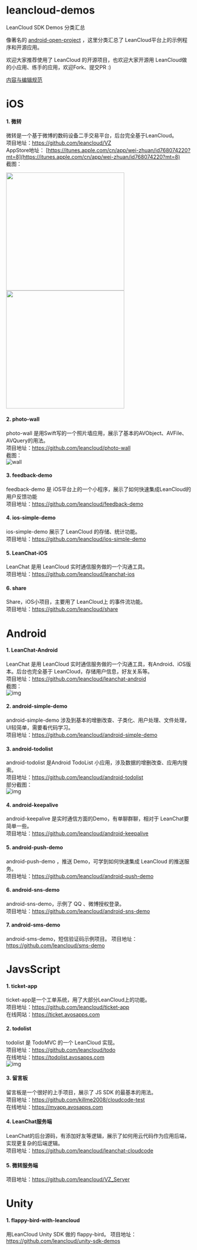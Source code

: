# leancloud-demos

LeanCloud SDK Demos 分类汇总

像著名的 [android-open-project](https://github.com/Trinea/android-open-project) ，这里分类汇总了 LeanCloud平台上的示例程序和开源应用。

欢迎大家推荐使用了 LeanCloud 的开源项目，也欢迎大家开源用 LeanCloud做的小应用、练手的应用，欢迎Fork、提交PR :) 

[内容与编辑规范](https://github.com/leancloud/leancloud-demos/wiki/%E5%86%85%E5%AE%B9%E7%BC%96%E8%BE%91%E4%B8%8E%E8%A7%84%E8%8C%83)

# iOS

#### 1. 微转  

微转是一个基于微博的数码设备二手交易平台，后台完全基于LeanCloud。     
项目地址：https://github.com/leancloud/VZ       
AppStore地址： [https://itunes.apple.com/cn/app/wei-zhuan/id768074220?mt=8](https://itunes.apple.com/cn/app/wei-zhuan/id768074220?mt=8)   
截图：
<div>  
  <img src='http://a2.mzstatic.com/us/r30/Purple6/v4/21/41/90/21419003-2730-71c0-d9bb-383191acabd1/screen568x568.jpeg' width="320px"/> 
  <img src='http://a5.mzstatic.com/us/r30/Purple/v4/83/b6/4a/83b64ae6-ed48-45e5-957c-09a925bb40e3/screen568x568.jpeg' width="320px"/>  
</div> 

#### 2. photo-wall     
photo-wall 是用Swift写的一个照片墙应用，展示了基本的AVObject、AVFile、AVQuery的用法。   
项目地址：https://github.com/leancloud/photo-wall     
截图：      
![wall](https://cloud.githubusercontent.com/assets/5022872/5719710/d9e120d4-9b55-11e4-9677-01b461b24b23.png)

#### 3. feedback-demo      
feedback-demo 是 iOS平台上的一个小程序，展示了如何快速集成LeanCloud的用户反馈功能   
项目地址：https://github.com/leancloud/feedback-demo    

#### 4. ios-simple-demo    
ios-simple-demo 展示了 LeanCloud 的存储、统计功能。   
项目地址：https://github.com/leancloud/ios-simple-demo 

#### 5. LeanChat-iOS     
LeanChat 是用 LeanCloud 实时通信服务做的一个沟通工具。    
项目地址：https://github.com/leancloud/leanchat-ios

#### 6. share     
Share，iOS小项目，主要用了 LeanCloud上 的事件流功能。   
项目地址：https://github.com/leancloud/share      


# Android 

#### 1. LeanChat-Android   
LeanChat 是用 LeanCloud 实时通信服务做的一个沟通工具，有Android、iOS版本。后台也完全基于     LeanCloud，存储用户信息，好友关系等。     
项目地址：https://github.com/leancloud/leanchat-android   
截图：    
![img](https://raw.githubusercontent.com/lzwjava/plan/master/im361.png)     

#### 2. android-simple-demo      
android-simple-demo 涉及到基本的增删改查、子类化、用户处理、文件处理，UI较简单，需要看代码学习。      
项目地址：https://github.com/leancloud/android-simple-demo      

#### 3. android-todolist     
android-todolist 是Android TodoList 小应用，涉及数据的增删改查、应用内搜索。    
项目地址：https://github.com/leancloud/android-todolist   
部分截图：    
![img](https://raw.githubusercontent.com/lzwjava/plan/master/android-todo-360.png)

#### 4. android-keepalive      
android-keepalive 是实时通信方面的Demo，有单聊群聊，相对于 LeanChat要简单一些。  
项目地址：https://github.com/leancloud/android-keepalive      

#### 5. android-push-demo      
android-push-demo ，推送 Demo，可学到如何快速集成 LeanCloud 的推送服务。      
项目地址：https://github.com/leancloud/android-push-demo      

#### 6. android-sns-demo     
android-sns-demo，示例了 QQ 、微博授权登录。      
项目地址：https://github.com/leancloud/android-sns-demo  

#### 7. android-sms-demo
android-sms-demo，短信验证码示例项目。
项目地址：https://github.com/leancloud/sms-demo


# JavsScript

#### 1. ticket-app   
ticket-app是一个工单系统，用了大部分LeanCloud上的功能。   
项目地址：https://github.com/leancloud/ticket-app     
在线网站：https://ticket.avosapps.com   

#### 2. todolist   
todolist 是 TodoMVC 的一个 LeanCloud 实现。   
项目地址：https://github.com/leancloud/todo   
在线地址：https://todolist.avosapps.com     
![img](http://todomvc.com/site-assets/screenshot.png)

#### 3. 留言板     
留言板是一个很好的上手项目，展示了 JS SDK 的最基本的用法。    
项目地址：https://github.com/killme2008/cloudcode-test      
在线地址：https://myapp.avosapps.com      

#### 4. LeanChat服务端     
LeanChat的后台源码，有添加好友等逻辑，展示了如何用云代码作为应用后端，实现更复杂的后端逻辑。      
项目地址：https://github.com/leancloud/leanchat-cloudcode       

#### 5. 微转服务端
项目地址：https://github.com/leancloud/VZ_Server

# Unity

#### 1. flappy-bird-with-leancloud
用LeanCloud Unity SDK 做的 flappy-bird。
项目地址：https://github.com/leancloud/unity-sdk-demos
